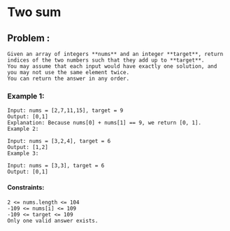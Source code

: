 # Two sum 

## Problem : 
    Given an array of integers **nums** and an integer **target**, return indices of the two numbers such that they add up to **target**.
    You may assume that each input would have exactly one solution, and you may not use the same element twice.
    You can return the answer in any order.



### Example 1:

    Input: nums = [2,7,11,15], target = 9
    Output: [0,1]
    Explanation: Because nums[0] + nums[1] == 9, we return [0, 1].
    Example 2:

    Input: nums = [3,2,4], target = 6
    Output: [1,2]
    Example 3:

    Input: nums = [3,3], target = 6
    Output: [0,1]
 

#### Constraints:

    2 <= nums.length <= 104
    -109 <= nums[i] <= 109
    -109 <= target <= 109
    Only one valid answer exists.